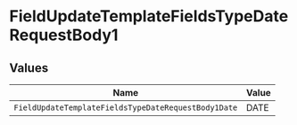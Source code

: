 # FieldUpdateTemplateFieldsTypeDateRequestBody1


## Values

| Name                                                | Value                                               |
| --------------------------------------------------- | --------------------------------------------------- |
| `FieldUpdateTemplateFieldsTypeDateRequestBody1Date` | DATE                                                |